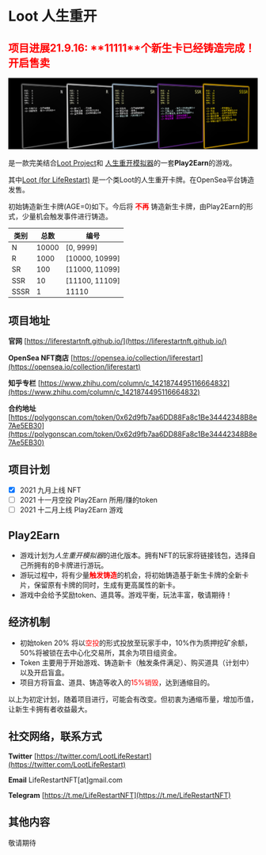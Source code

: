 # Loot 人生重开

<h2><span style="color:red">项目进展21.9.16: **11111**个新生卡已经铸造完成！开启售卖</span></h2>

![background](bg.png)


是一款完美结合[Loot Project](https://opensea.io/collection/lootproject)和 [人生重开模拟器](http://liferestart.syaro.io/view/)的一套**Play2Earn**的游戏。

其中[Loot (for LifeRestart)](https://opensea.io/collection/liferestart) 是一个类Loot的人生重开卡牌。在OpenSea平台铸造发售。

初始铸造新生卡牌(AGE=0)如下。今后将 <span style="color:red">**不再**</span> 铸造新生卡牌，由Play2Earn的形式，少量机会触发事件进行铸造。


| 类别  |总数 | 编号 |
| --- | ----- | ----|
| N  | 10000  | [0, 9999]
| R  | 1000  | [10000, 10999]
| SR | 100  | [11000, 11099]
| SSR| 10 |  [11100, 11109]
|SSSR| 1 | 11110|


## 项目地址
**官网** [https://liferestartnft.github.io/](https://liferestartnft.github.io/)

**OpenSea NFT商店** [https://opensea.io/collection/liferestart](https://opensea.io/collection/liferestart)

**知乎专栏** [https://www.zhihu.com/column/c_1421874495116664832](https://www.zhihu.com/column/c_1421874495116664832)

**合约地址** [https://polygonscan.com/token/0x62d9fb7aa6DD88Fa8c1Be34442348B8e7Ae5EB30](https://polygonscan.com/token/0x62d9fb7aa6DD88Fa8c1Be34442348B8e7Ae5EB30)


## 项目计划

- [x] 2021 九月上线 NFT
- [ ] 2021 十一月空投 Play2Earn 所用/赚的token
- [ ] 2021 十二月上线 Play2Earn 游戏

## Play2Earn

* 游戏计划为*人生重开模拟器*的进化版本。拥有NFT的玩家将链接钱包，选择自己所拥有的B卡牌进行游玩。
* 游玩过程中，将有少量<span style="color:red">**触发铸造**</span>的机会，将初始铸造基于新生卡牌的全新卡片，保留原有卡牌的同时，生成有更高属性的新卡。
* 游戏中会给予奖励token、道具等。游戏平衡，玩法丰富，敬请期待！

## 经济机制

* 初始token 20% 将以<span style="color:red">空投</span>的形式投放至玩家手中，10%作为质押挖矿余额，50%将被锁在去中心化交易所，其余为项目组资金。
* Token 主要用于开始游戏、铸造新卡（触发条件满足）、购买道具（计划中）以及开启盲盒。
* 项目方将盲盒、道具、铸造等收入的<span style="color:red">15%销毁</span>，达到通缩目的。

以上为初定计划，随着项目进行，可能会有改变。但初衷为通缩币量，增加币值，让新生卡拥有者收益最大。

## 社交网络，联系方式

**Twitter** [https://twitter.com/LootLifeRestart](https://twitter.com/LootLifeRestart)

**Email** LifeRestartNFT[at]gmail.com

**Telegram** [https://t.me/LifeRestartNFT](https://t.me/LifeRestartNFT)

## 其他内容
敬请期待
